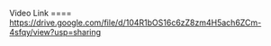 
Video Link ====  https://drive.google.com/file/d/104R1bOS16c6zZ8zm4H5ach6ZCm-4sfqy/view?usp=sharing
